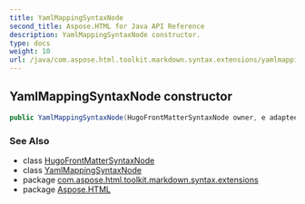 ```yaml
---
title: YamlMappingSyntaxNode
second_title: Aspose.HTML for Java API Reference
description: YamlMappingSyntaxNode constructor. 
type: docs
weight: 10
url: /java/com.aspose.html.toolkit.markdown.syntax.extensions/yamlmappingsyntaxnode/yamlmappingsyntaxnode/
---
```

## YamlMappingSyntaxNode constructor

```java
public YamlMappingSyntaxNode(HugoFrontMatterSyntaxNode owner, e adaptee)
```

### See Also

* class [HugoFrontMatterSyntaxNode](../../hugofrontmattersyntaxnode/)
* class [YamlMappingSyntaxNode](../)
* package [com.aspose.html.toolkit.markdown.syntax.extensions](../../yamlmappingsyntaxnode/)
* package [Aspose.HTML](../../../)
